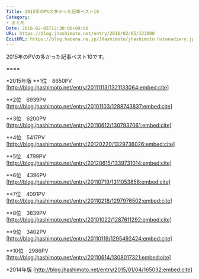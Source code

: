 ```yaml
---
Title: 2015年のPVの多かった記事ベスト10
Category:
- まとめ
Date: 2016-02-05T12:30:00+09:00
URL: https://blog.jhashimoto.net/entry/2016/02/05/123000
EditURL: https://blog.hatena.ne.jp/JHashimoto/jhashimoto.hatenadiary.jp/atom/entry/6653586347156016316
---
```


2015年のPVの多かった記事ベスト10です。

====

*2015年版
**1位　8650PV
[http://blog.jhashimoto.net/entry/20111113/1321133064:embed:cite]

**2位　6939PV
[http://blog.jhashimoto.net/entry/20101103/1288743837:embed:cite]

**3位　6200PV
[http://blog.jhashimoto.net/entry/20110612/1307937061:embed:cite]

**4位　5417PV
[http://blog.jhashimoto.net/entry/20120220/1329736026:embed:cite]

**5位　4799PV
[http://blog.jhashimoto.net/entry/20120615/1339731014:embed:cite]

**6位　4396PV
[http://blog.jhashimoto.net/entry/20110719/1311053856:embed:cite]

**7位　4091PV
[http://blog.jhashimoto.net/entry/20110218/1297976502:embed:cite]

**8位　3839PV
[http://blog.jhashimoto.net/entry/20101022/1287611292:embed:cite]

**9位　3402PV
[http://blog.jhashimoto.net/entry/20110119/1295492424:embed:cite]

**10位　2986PV
[http://blog.jhashimoto.net/entry/20110614/1308017321:embed:cite]

*2014年版
[http://blog.jhashimoto.net/entry/2015/01/04/165032:embed:cite]
